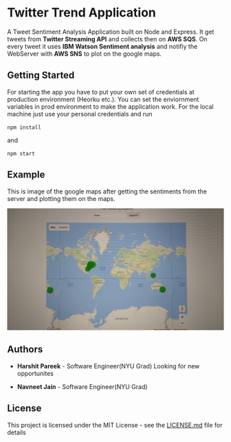 # Twitter Trend Application
A Tweet Sentiment Analysis Application built on Node and Express. It get
tweets from **Twitter Streaming API** and collects then on **AWS SQS**. On every tweet it uses **IBM Watson Sentiment analysis** and notifiy the WebServer with **AWS SNS** to plot on the google maps.

## Getting Started

For starting the app you have to put your own set of credentials at production environment (Heorku etc.). You can set the enviornment variables in prod environment to make the application work. For the local machine just use your personal credentials and run

```
npm install
```
and 

```
npm start
```

## Example

This is image of the google maps after getting the sentiments from the server and plotting them on the maps.

![alt Goolge map Image](/images/sampleImage.jpeg?raw=true "Sentiment Analysis of Tweets") 

## Authors

* **Harshit Pareek** - Software Engineer(NYU Grad)
Looking for new opportunites

* **Navneet Jain** - Software Engineer(NYU Grad)

## License

This project is licensed under the MIT License - see the [LICENSE.md](LICENSE.md) file for details